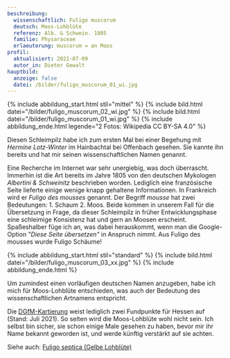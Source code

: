 ```yaml
---
beschreibung:
  wissenschaftlich: Fuligo muscorum
  deutsch: Moos-Lohblüte
  referenz: Alb. & Schwein. 1805
  familie: Physaraceae
  erlaeuterung: muscorum = an Moos
profil:
  aktualisiert: 2021-07-09
  autor_in: Dieter Gewalt
hauptbild:
  anzeige: false
  datei: /bilder/fuligo_muscorum_01_wi.jpg
---
```

{% include abbildung_start.html stil="mittel" %}
{% include bild.html datei="/bilder/fuligo_muscorum_02_wi.jpg" %}
{% include bild.html datei="/bilder/fuligo_muscorum_01_wi.jpg" %}
{% include abbildung_ende.html legende="2 Fotos: Wikipedia CC BY-SA 4.0" %}

Diesen Schleimpilz habe ich zum ersten Mal bei einer Begehung mit *Hermine Lotz-Winter* im Hainbachtal bei Offenbach gesehen. Sie kannte ihn bereits und hat mir seinen wissenschaftlichen Namen genannt.

Eine Recherche im Internet war sehr unergiebig, was doch überrascht. Immerhin ist die Art bereits im Jahre 1805 von den deutschen Mykologen *Albertini & Schweinitz* beschrieben worden. Lediglich eine französische Seite lieferte einige wenige knapp gehaltene Informationen. In Frankreich wird er *Fuligo des mousses* genannt. Der Begriff *mousse* hat zwei Bedeutungen: 1. Schaum 2. Moos. Beide kommen in unserem Fall für die Übersetzung in Frage, da dieser Schleimpilz in früher Entwicklungsphase eine schleimige Konsistenz hat und gern an Moosen erscheint. Spaßeshalber füge ich an, was dabei herauskommt, wenn man die Google-Option *"Diese Seite übersetzen"* in Anspruch nimmt. Aus Fuligo des mousses wurde Fuligo Schäume!

{% include abbildung_start.html stil="standard" %}
{% include bild.html datei="/bilder/fuligo_muscorum_03_xx.jpg" %}
{% include abbildung_ende.html %}

Um zumindest einen vorläufigen deutschen Namen anzugeben, habe ich mich für Moos-Lohblüte entschieden, was auch der Bedeutung des wissenschaftlichen Artnamens entspricht.

Die [DGfM-Kartierung](http://hessen.pilze-deutschland.de/organismen/fuligo-muscorum-alb-schwein-1805) weist lediglich zwei Fundpunkte für Hessen auf (Stand: Juli 2021). So selten wird die Moos-Lohblüte wohl nicht sein. Ich selbst bin sicher, sie schon einige Male gesehen zu haben, bevor mir ihr Name bekannt geworden ist, und werde künftig verstärkt auf sie achten.

Siehe auch: [Fuligo septica (Gelbe Lohblüte)](/pilze/fuligo-septica-gelbe-lohblüte)